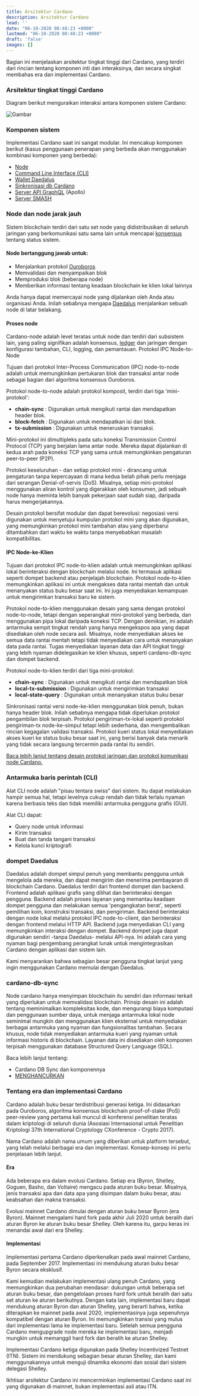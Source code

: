 ```yaml
---
title: Arsitektur Cardano
description: Arsitektur Cardano
lead: ''
date: "06-10-2020 08:48:23 +0000"
lastmod: "06-10-2020 08:48:23 +0000"
draft: 'false'
images: []
---
```


Bagian ini menjelaskan arsitektur tingkat tinggi dari Cardano, yang terdiri dari rincian tentang komponen inti dan interaksinya, dan secara singkat membahas era dan implementasi Cardano.

### Arsitektur tingkat tinggi Cardano

Diagram berikut menguraikan interaksi antara komponen sistem Cardano:

![Gambar](https://ucarecdn.com/3756645a-a4a2-4d2f-846a-e454bf7cba60/)

### Komponen sistem

Implementasi Cardano saat ini sangat modular. Ini mencakup komponen berikut (kasus penggunaan penerapan yang berbeda akan menggunakan kombinasi komponen yang berbeda):

- [Node](https://github.com/input-output-hk/cardano-node)
- [Command Line Interface (CLI)](https://github.com/input-output-hk/cardano-node/blob/master/doc/reference/cardano-node-cli-reference.md)
- [Wallet Daedalus](https://github.com/input-output-hk/cardano-wallet)
- [Sinkronisasi db Cardano](https://github.com/input-output-hk/cardano-db-sync)
- [Server API GraphQL](https://github.com/input-output-hk/cardano-graphql) (Apollo)
- [Server SMASH](https://github.com/input-output-hk/smash)

### Node dan node jarak jauh

Sistem blockchain terdiri dari satu set node yang didistribusikan di seluruh jaringan yang berkomunikasi satu sama lain untuk mencapai [konsensus](https://docs.cardano.org/core-concepts/consensus-explained) tentang status sistem.

#### Node bertanggung jawab untuk:

- Menjalankan protokol [Ouroboros](https://github.com/input-output-hk/ouroboros-network/#ouroboros-network)
- Memvalidasi dan menyampaikan blok
- Memproduksi blok (beberapa node)
- Memberikan informasi tentang keadaan blockchain ke klien lokal lainnya

Anda hanya dapat memercayai node yang dijalankan oleh Anda atau organisasi Anda. Inilah sebabnya mengapa [Daedalus](https://docs.cardano.org/cardano-components/daedalus-wallet) menjalankan sebuah node di latar belakang.

#### Proses node

Cardano-node adalah level teratas untuk node dan terdiri dari subsistem lain, yang paling signifikan adalah konsensus, [ledger](https://github.com/input-output-hk/cardano-ledger-specs#cardano-ledger) dan jaringan dengan konfigurasi tambahan, CLI, logging, dan pemantauan. Protokol IPC Node-to-Node

Tujuan dari protokol Inter-Process Communication (IPC) node-to-node adalah untuk memungkinkan pertukaran blok dan transaksi antar node sebagai bagian dari algoritma konsensus Ouroboros.

Protokol node-to-node adalah protokol komposit, terdiri dari tiga 'mini-protokol':

- **chain-sync** : Digunakan untuk mengikuti rantai dan mendapatkan header blok.
- **block-fetch** : Digunakan untuk mendapatkan isi dari blok.
- **tx-submission** : Digunakan untuk meneruskan transaksi.

Mini-protokol ini dimultipleks pada satu koneksi Transmission Control Protocol (TCP) yang berjalan lama antar node. Mereka dapat dijalankan di kedua arah pada koneksi TCP yang sama untuk memungkinkan pengaturan peer-to-peer (P2P).

Protokol keseluruhan - dan setiap protokol mini - dirancang untuk pengaturan tanpa kepercayaan di mana kedua belah pihak perlu menjaga dari serangan Denial-of-servis (DoS). Misalnya, setiap mini-protokol menggunakan aliran kontrol yang digerakkan oleh konsumen, jadi sebuah node hanya meminta lebih banyak pekerjaan saat sudah siap, daripada harus mengerjakannya.

Desain protokol bersifat modular dan dapat berevolusi: negosiasi versi digunakan untuk menyetujui kumpulan protokol mini yang akan digunakan, yang memungkinkan protokol mini tambahan atau yang diperbarui ditambahkan dari waktu ke waktu tanpa menyebabkan masalah kompatibilitas.

#### IPC Node-ke-Klien

Tujuan dari protokol IPC node-to-klien adalah untuk memungkinkan aplikasi lokal berinteraksi dengan blockchain melalui node. Ini termasuk aplikasi seperti dompet backend atau penjelajah blockchain. Protokol node-to-klien memungkinkan aplikasi ini untuk mengakses data rantai mentah dan untuk menanyakan status buku besar saat ini. Ini juga menyediakan kemampuan untuk mengirimkan transaksi baru ke sistem.

Protokol node-to-klien menggunakan desain yang sama dengan protokol node-to-node, tetapi dengan seperangkat mini-protokol yang berbeda, dan menggunakan pipa lokal daripada koneksi TCP. Dengan demikian, ini adalah antarmuka sempit tingkat rendah yang hanya mengekspos apa yang dapat disediakan oleh node secara asli. Misalnya, node menyediakan akses ke semua data rantai mentah tetapi tidak menyediakan cara untuk menanyakan data pada rantai. Tugas menyediakan layanan data dan API tingkat tinggi yang lebih nyaman didelegasikan ke klien khusus, seperti cardano-db-sync dan dompet backend.

Protokol node-to-klien terdiri dari tiga mini-protokol:

- **chain-sync** : Digunakan untuk mengikuti rantai dan mendapatkan blok
- **local-tx-submission** : Digunakan untuk mengirimkan transaksi
- **local-state-query** : Digunakan untuk menanyakan status buku besar

Sinkronisasi rantai versi node-ke-klien menggunakan blok penuh, bukan hanya header blok. Inilah sebabnya mengapa tidak diperlukan protokol pengambilan blok terpisah. Protokol pengiriman-tx-lokal seperti protokol pengiriman-tx node-ke-simpul tetapi lebih sederhana, dan mengembalikan rincian kegagalan validasi transaksi. Protokol kueri status lokal menyediakan akses kueri ke status buku besar saat ini, yang berisi banyak data menarik yang tidak secara langsung tercermin pada rantai itu sendiri.

[Baca lebih lanjut tentang desain protokol jaringan dan protokol komunikasi node Cardano.](https://docs.cardano.org/explore-cardano/cardano-network/networking-protocol)

### Antarmuka baris perintah (CLI)

Alat CLI node adalah "pisau tentara swiss" dari sistem. Itu dapat melakukan hampir semua hal, tetapi levelnya cukup rendah dan tidak terlalu nyaman karena berbasis teks dan tidak memiliki antarmuka pengguna grafis (GUI).

Alat CLI dapat:

- Query node untuk informasi
- Kirim transaksi
- Buat dan tanda tangani transaksi
- Kelola kunci kriptografi

### dompet Daedalus

Daedalus adalah dompet simpul penuh yang membantu pengguna untuk mengelola ada mereka, dan dapat mengirim dan menerima pembayaran di blockchain Cardano. Daedalus terdiri dari frontend dompet dan backend. Frontend adalah aplikasi grafis yang dilihat dan berinteraksi dengan pengguna. Backend adalah proses layanan yang memantau keadaan dompet pengguna dan melakukan semua 'pengangkatan berat', seperti pemilihan koin, konstruksi transaksi, dan pengiriman. Backend berinteraksi dengan node lokal melalui protokol IPC node-to-client, dan berinteraksi dengan frontend melalui HTTP API. Backend juga menyediakan CLI yang memungkinkan interaksi dengan dompet. Backend dompet juga dapat digunakan sendiri -tanpa Daedalus- melalui API-nya. Ini adalah cara yang nyaman bagi pengembang perangkat lunak untuk mengintegrasikan Cardano dengan aplikasi dan sistem lain.

Kami menyarankan bahwa sebagian besar pengguna tingkat lanjut yang ingin menggunakan Cardano memulai dengan Daedalus.

### cardano-db-sync

Node cardano hanya menyimpan blockchain itu sendiri dan informasi terkait yang diperlukan untuk memvalidasi blockchain. Prinsip desain ini adalah tentang meminimalkan kompleksitas kode, dan mengurangi biaya komputasi dan penggunaan sumber daya, untuk menjaga antarmuka lokal node seminimal mungkin dan menggunakan klien eksternal untuk menyediakan berbagai antarmuka yang nyaman dan fungsionalitas tambahan. Secara khusus, node tidak menyediakan antarmuka kueri yang nyaman untuk informasi historis di blockchain. Layanan data ini disediakan oleh komponen terpisah menggunakan database Structured Query Language (SQL).

Baca lebih lanjut tentang:

- Cardano DB Sync dan komponennya
- [MENGHANCURKAN](https://docs.cardano.org/cardano-components/smash)

### Tentang era dan implementasi Cardano

Cardano adalah buku besar terdistribusi generasi ketiga. Ini didasarkan pada Ouroboros, algoritma konsensus blockchain proof-of-stake (PoS) peer-review yang pertama kali muncul di konferensi penelitian teratas dalam kriptologi di seluruh dunia (Asosiasi Internasional untuk Penelitian Kriptologi 37th International Cryptology CXonference - Crypto 2017).

Nama Cardano adalah nama umum yang diberikan untuk platform tersebut, yang telah melalui berbagai era dan implementasi. Konsep-konsep ini perlu penjelasan lebih lanjut.

#### Era

Ada beberapa era dalam evolusi Cardano. Setiap era (Byron, Shelley, Goguen, Basho, dan Voltaire) mengacu pada aturan buku besar. Misalnya, jenis transaksi apa dan data apa yang disimpan dalam buku besar, atau keabsahan dan makna transaksi.

Evolusi mainnet Cardano dimulai dengan aturan buku besar Byron (era Byron). Mainnet mengalami hard fork pada akhir Juli 2020 untuk beralih dari aturan Byron ke aturan buku besar Shelley. Oleh karena itu, garpu keras ini menandai awal dari era Shelley.

#### Implementasi

Implementasi pertama Cardano diperkenalkan pada awal mainnet Cardano, pada September 2017. Implementasi ini mendukung aturan buku besar Byron secara eksklusif.

Kami kemudian melakukan implementasi ulang penuh Cardano, yang memungkinkan dua perubahan mendasar: dukungan untuk beberapa set aturan buku besar, dan pengelolaan proses hard fork untuk beralih dari satu set aturan ke aturan berikutnya. Dengan kata lain, implementasi baru dapat mendukung aturan Byron dan aturan Shelley, yang berarti bahwa, ketika diterapkan ke mainnet pada awal 2020, implementasinya juga sepenuhnya kompatibel dengan aturan Byron. Ini memungkinkan transisi yang mulus dari implementasi lama ke implementasi baru. Setelah semua pengguna Cardano mengupgrade node mereka ke implementasi baru, menjadi mungkin untuk memanggil hard fork dan beralih ke aturan Shelley.

Implementasi Cardano ketiga digunakan pada Shelley Incentivized Testnet (ITN). Sistem ini mendukung sebagian besar aturan Shelley, dan kami menggunakannya untuk menguji dinamika ekonomi dan sosial dari sistem delegasi Shelley.

Ikhtisar arsitektur Cardano ini mencerminkan implementasi Cardano saat ini yang digunakan di mainnet, bukan implementasi asli atau ITN.
